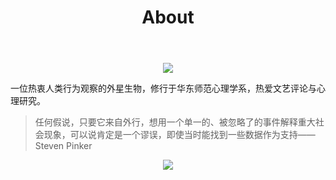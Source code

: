 ﻿---
layout: page
title: "About"
description: "欢迎来到我的据点"
header-img: "img/autumn2.jpg"
---

<center>
    <p><img src="http://o7v1v0rr4.bkt.clouddn.com/IMG_0754.png"></p>
</center>


一位热衷人类行为观察的外星生物，修行于华东师范心理学系，热爱文艺评论与心理研究。


> 任何假说，只要它来自外行，想用一个单一的、被忽略了的事件解释重大社会现象，可以说肯定是一个谬误，即使当时能找到一些数据作为支持——Steven Pinker


<center>
    <p><img src="http://dreamofbook.qiniudn.com/hacker.png" align="center"></p>
</center>
